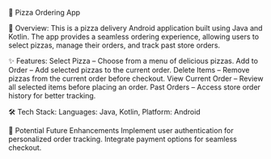 🍕 Pizza Ordering App

📱 Overview: 
This is a pizza delivery Android application built using Java and Kotlin. The app provides a seamless ordering experience, allowing users to select pizzas, manage their orders, and track past store orders.

✨ Features: 
Select Pizza – Choose from a menu of delicious pizzas.
Add to Order – Add selected pizzas to the current order.
Delete Items – Remove pizzas from the current order before checkout.
View Current Order – Review all selected items before placing an order.
Past Orders – Access store order history for better tracking.

🛠️ Tech Stack: 
Languages: Java, Kotlin, 
Platform: Android

🚀 Potential Future Enhancements
Implement user authentication for personalized order tracking.
Integrate payment options for seamless checkout.

